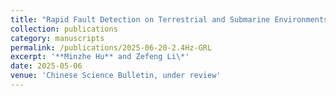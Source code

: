```yaml
---
title: "Rapid Fault Detection on Terrestrial and Submarine Environments with Fiber-Optic Sensing"
collection: publications
category: manuscripts
permalink: /publications/2025-06-20-2.4Hz-GRL
excerpt: '**Minzhe Hu** and Zefeng Li\*'
date: 2025-05-06
venue: 'Chinese Science Bulletin, under review'
---
```

